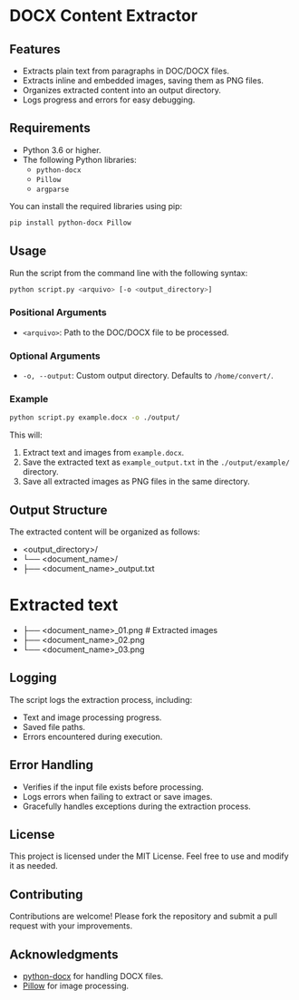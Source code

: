 # DOCX Content Extractor

## Features

- Extracts plain text from paragraphs in DOC/DOCX files.
- Extracts inline and embedded images, saving them as PNG files.
- Organizes extracted content into an output directory.
- Logs progress and errors for easy debugging.

## Requirements

- Python 3.6 or higher.
- The following Python libraries:
  - `python-docx`
  - `Pillow`
  - `argparse`

You can install the required libraries using pip:

```bash
pip install python-docx Pillow
```

## Usage

Run the script from the command line with the following syntax:
```bash
python script.py <arquivo> [-o <output_directory>]
```

### Positional Arguments
- `<arquivo>`: Path to the DOC/DOCX file to be processed.

### Optional Arguments
- `-o, --output`: Custom output directory. Defaults to `/home/convert/`.

### Example
```bash
python script.py example.docx -o ./output/
```


This will:
1. Extract text and images from `example.docx`.
2. Save the extracted text as `example_output.txt` in the `./output/example/` directory.
3. Save all extracted images as PNG files in the same directory.

## Output Structure

The extracted content will be organized as follows:

* <output_directory>/
* └── <document_name>/
* ├── <document_name>_output.txt

# Extracted text
* ├── <document_name>_01.png # Extracted images
* ├── <document_name>_02.png
* └── <document_name>_03.png

## Logging

The script logs the extraction process, including:
- Text and image processing progress.
- Saved file paths.
- Errors encountered during execution.

## Error Handling

- Verifies if the input file exists before processing.
- Logs errors when failing to extract or save images.
- Gracefully handles exceptions during the extraction process.

## License

This project is licensed under the MIT License. Feel free to use and modify it as needed.

## Contributing

Contributions are welcome! Please fork the repository and submit a pull request with your improvements.

## Acknowledgments

- [python-docx](https://python-docx.readthedocs.io/) for handling DOCX files.
- [Pillow](https://pillow.readthedocs.io/) for image processing.
